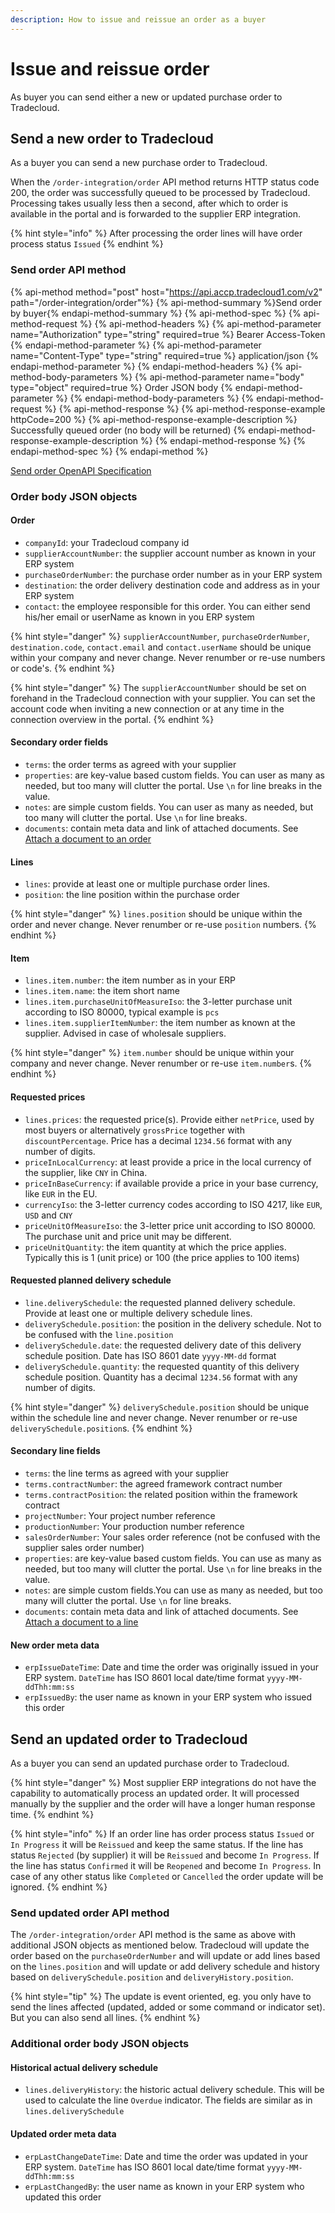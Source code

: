 ```yaml
---
description: How to issue and reissue an order as a buyer
---
```


# Issue and reissue order

As buyer you can send either a new or updated purchase order to Tradecloud.

## Send a new order to Tradecloud

As a buyer you can send a new purchase order to Tradecloud.

When the `/order-integration/order` API method returns HTTP status code 200, the order was successfully queued to be processed by Tradecloud. Processing takes usually less then a second, after which to order is available in the portal and is forwarded to the supplier ERP integration.

{% hint style="info" %}
After processing the order lines will have order process status `Issued`
{% endhint %}

### Send order API method

{% api-method method="post" host="https://api.accp.tradecloud1.com/v2" path="/order-integration/order"%}
{% api-method-summary %}Send order by buyer{% endapi-method-summary %}
{% api-method-spec %}
{% api-method-request %}
{% api-method-headers %}
{% api-method-parameter name="Authorization" type="string" required=true %} Bearer Access-Token {% endapi-method-parameter %}
{% api-method-parameter name="Content-Type" type="string" required=true %} application/json {% endapi-method-parameter %}
{% endapi-method-headers %}
{% api-method-body-parameters %}
{% api-method-parameter name="body" type="object" required=true %} Order JSON body {% endapi-method-parameter %}
{% endapi-method-body-parameters %}
{% endapi-method-request %}
{% api-method-response %}
{% api-method-response-example httpCode=200 %}
{% api-method-response-example-description %} Successfully queued order (no body will be returned) {% endapi-method-response-example-description %}
{% endapi-method-response %}
{% endapi-method-spec %}
{% endapi-method %}

 [Send order OpenAPI Specification](https://swagger-ui.accp.tradecloud1.com/?url=https://api.accp.tradecloud1.com/v2/order-integration/specs.yaml#/order-integration/sendOrderByBuyerRoute)

### Order body JSON objects

#### Order

- `companyId`: your Tradecloud company id
- `supplierAccountNumber`: the supplier account number as known in your ERP system
- `purchaseOrderNumber`: the purchase order number as in your ERP system
- `destination`: the order delivery destination code and address as in your ERP system
- `contact`: the employee responsible for this order. You can either send his/her email or userName as known in you ERP system
  
{% hint style="danger" %}
`supplierAccountNumber`, `purchaseOrderNumber`, `destination.code`, `contact.email` and `contact.userName` should be unique within your company and never change. Never renumber or re-use numbers or code's.
{% endhint %}

{% hint style="danger" %}
The `supplierAccountNumber` should be set on forehand in the Tradecloud connection with your supplier. You can set the account code when inviting a new connection or at any time in the connection overview in the portal.
{% endhint %}

#### Secondary order fields

- `terms`: the order terms as agreed with your supplier
- `properties`: are key-value based custom fields. You can user as many as needed, but too many will clutter the portal. Use `\n` for line breaks in the value.
- `notes`: are simple custom fields. You can user as many as needed, but too many will clutter the portal. Use `\n` for line breaks.
- `documents`: contain meta data and link of attached documents. See [Attach a document to an order](order/buyer/attach-document.md)

#### Lines

- `lines`: provide at least one or multiple purchase order lines.
- `position`: the line position within the purchase order

{% hint style="danger" %}
`lines.position` should be unique within the order and never change.
Never renumber or re-use `position` numbers.
{% endhint %}

#### Item

- `lines.item.number`: the item number as in your ERP
- `lines.item.name`: the item short name
- `lines.item.purchaseUnitOfMeasureIso`: the 3-letter purchase unit according to ISO 80000, typical example is `pcs`
- `lines.item.supplierItemNumber`: the item number as known at the supplier. Advised in case of wholesale suppliers.

{% hint style="danger" %}
`item.number` should be unique within your company and never change.
Never renumber or re-use `item.number`s.
{% endhint %}

#### Requested prices

- `lines.prices`: the requested price(s). Provide either `netPrice`, used by most buyers or alternatively `grossPrice` together with `discountPercentage`. Price has a decimal `1234.56` format with any number of digits.
- `priceInLocalCurrency`: at least provide a price in the local currency of the supplier, like `CNY` in China.
- `priceInBaseCurrency`: if available provide a price in your base currency, like `EUR` in the EU.
- `currencyIso`: the 3-letter currency codes according to ISO 4217, like `EUR`, `USD` and `CNY`
- `priceUnitOfMeasureIso`: the 3-letter price unit according to ISO 80000. The purchase unit and price unit may be different.
- `priceUnitQuantity`: the item quantity at which the price applies. Typically this is 1 (unit price) or 100 (the price applies to 100 items)

#### Requested planned delivery schedule

- `line.deliverySchedule`: the requested planned delivery schedule. Provide at least one or multiple delivery schedule lines.
- `deliverySchedule.position`: the position in the delivery schedule. Not to be confused with the `line.position`
- `deliverySchedule.date`: the requested delivery date of this delivery schedule position. Date has ISO 8601 date `yyyy-MM-dd` format
- `deliverySchedule.quantity`: the requested quantity of this delivery schedule position. Quantity has a decimal `1234.56` format with any number of digits.

{% hint style="danger" %}
`deliverySchedule.position` should be unique within the schedule line and never change.
Never renumber or re-use `deliverySchedule.position`s.
{% endhint %}

#### Secondary line fields

- `terms`: the line terms as agreed with your supplier
- `terms.contractNumber`: the agreed framework contract number
- `terms.contractPosition`: the related position within the framework contract
- `projectNumber`: Your project number reference
- `productionNumber`:  Your production number reference
- `salesOrderNumber`:  Your sales order reference (not be confused with the supplier sales order number)
- `properties`: are key-value based custom fields. You can use as many as needed, but too many will clutter the portal.  Use `\n` for line breaks in the value.
- `notes`: are simple custom fields.You can use as many as needed, but too many will clutter the portal. Use `\n` for line breaks.
- `documents`: contain meta data and link of attached documents. See [Attach a document to a line](order/buyer/attach-document.md)

#### New order meta data

- `erpIssueDateTime`: Date and time the order was originally issued in your ERP system. `DateTime` has ISO 8601 local date/time format `yyyy-MM-ddThh:mm:ss`
- `erpIssuedBy`: the user name as known in your ERP system who issued this order

## Send an updated order to Tradecloud

As a buyer you can send an updated purchase order to Tradecloud.

{% hint style="danger" %}
Most supplier ERP integrations do not have the capability to automatically process an updated order. It will processed manually by the supplier and the order will have a longer human response time.
{% endhint %}

{% hint style="info" %}
If an order line has order process status `Issued` or `In Progress` it will be `Reissued` and keep the same status.
If the line has status `Rejected` (by supplier) it will be `Reissued` and become `In Progress`.
If the line has status `Confirmed` it will be `Reopened` and become `In Progress`.
In case of any other status like `Completed` or `Cancelled` the order update will be ignored.
{% endhint %}

### Send updated order API method

The `/order-integration/order` API method is the same as above with additional JSON objects as mentioned below. Tradecloud will update the order based on the `purchaseOrderNumber` and will update or add lines based on the `lines.position` and will update or add delivery schedule and history based on `deliverySchedule.position` and `deliveryHistory.position`.

{% hint style="tip" %}
The update is event oriented, eg. you only have to send the lines affected (updated, added or some command or  indicator set). But you can also send all lines.
{% endhint %}

### Additional order body JSON objects

#### Historical actual delivery schedule

- `lines.deliveryHistory`: the historic actual delivery schedule. This will be used to calculate the line `Overdue` indicator. The fields are similar as in `lines.deliverySchedule`

#### Updated order meta data

- `erpLastChangeDateTime`: Date and time the order was updated in your ERP system. `DateTime` has ISO 8601 local date/time format `yyyy-MM-ddThh:mm:ss`
- `erpLastChangedBy`: the user name as known in your ERP system who updated this order
